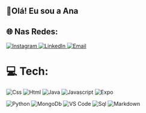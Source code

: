 ## 👋Olá! Eu sou a Ana

## 🌐 Nas Redes:
<a href="https://instagram.com/_annacarlac">
    <img src="https://img.shields.io/badge/Instagram-%23E4405F.svg?logo=Instagram&logoColor=white" alt="Instagram">
</a>
<a href="https://linkedin.com/in/https://www.linkedin/in/anacarlamendess">
    <img src="https://img.shields.io/badge/LinkedIn-%230077B5.svg?logo=linkedin&logoColor=white" alt="LinkedIn">
</a>

<a href="mailto:anacarlamendes.ti@gmail.com">
    <img src="https://img.shields.io/badge/Email-%23D14836.svg?logo=gmail&logoColor=white" alt="Email">
</a>

# 💻 Tech:
![Css](http://img.shields.io/badge/-Css-2a65f1?style=flat-square&logo=css3&logoColor=white) ![Html](http://img.shields.io/badge/-Html-e24c27?style=flat-square&logo=html5&logoColor=white) ![Java](http://img.shields.io/badge/-Java-fcd400?style=flat-square&logo=java&logoColor=black)
![Javascript](http://img.shields.io/badge/-Javascript-fcd400?style=flat-square&logo=javascript&logoColor=black)
![Expo](http://img.shields.io/badge/-expo-fcd400?style=flat-square&logo=expo&logoColor=black)

![Python](http://img.shields.io/badge/-Python-346e9e?style=flat-square&logo=python&logoColor=white)
![MongoDb](http://img.shields.io/badge/-MongoDb-white?style=flat-square&logo=mongodb)
![VS Code](http://img.shields.io/badge/-VS%20Code-black?style=flat-square&logo=visualstudiocode&logoColor=3aa7f2)
![Sql](http://img.shields.io/badge/-Sql-00758f?style=flat-square&logo=Mysql&logoColor=white)
![Markdown](http://img.shields.io/badge/-Markdown-white?style=flat-square&logo=markdown&logoColor=black)


<div align="center">
  

